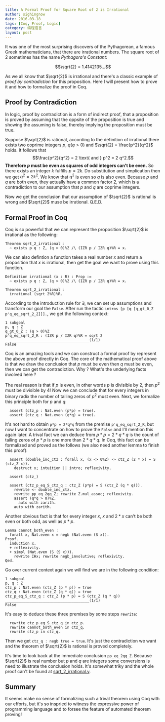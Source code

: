 ```yaml
---
title: A Formal Proof for Square Root of 2 is Irrational
author: sighingnow
date: 2016-03-18
tags: [Coq, Proof, Logic]
category: 编程语言
layout: post
---
```


It was one of the most surprising discovers of the Pythagorean, a famous Greek mathematicians, that there are irrational
numbers. The square root of $2$ sometimes has the name _Pythagora's Constant_:

$$\sqrt{2} = 1.4142135...$$

<!--more-->

As we all know that $\sqrt{2}$ is irrational and there's a classic example of _proof by contradiction_ for this proposition.
Here I will present how to prove it and how to formalize the proof in Coq.

Proof by Contradiction
----------------------

In logic, proof by contradiction is a form of indirect proof, that a proposition is proved by assuming that the oppsite of
the proposition is true and showing the assuming is false, thereby implying the proposition must be true.

Suppose $\sqrt{2}$ is rational, according to the definition of irrational there exists two coprime integers $p$, $q (q > 0)$ and
$\sqrt{2} = \frac{p^2}{q^2}$ holds. It follows that $$\frac{p^2}{q^2} = 2 \text{  and  } p^2 = 2 q^2.$$
**Therefore $p$ must be even as squares of odd integers can't be even.** So there exists an integer $k$ fulfills $p = 2 k$.
Do substitution and simplication then we get $q^2 = 2 k^2$. We know that $q^2$ is even so $q$ is also even.
Because $p$ and $q$ are both even, they actually have a common factor $2$, which is a contradiction to our assumption that
$p$ and $q$ are coprime integers.

Now we get the conclusion that our assumption of $\sqrt{2}$ is rational is wrong and $\sqrt{2}$ muse be irrational. Q.E.D.

Formal Proof in Coq
-------------------

Coq is so powerful that we can represent the proposition $\sqrt{2}$ is irrational as the following:

~~~coq
Theorem sqrt_2_irrational :
  ~ exists p q : Z, (q > 0)%Z /\ (IZR p / IZR q)%R = x.
~~~

We can also defintion a function takes a real number $x$ and return a proposition that $x$ is irrational, then get the
goal we want to prove using this function.

~~~coq
Definition irrational (x : R) : Prop :=
  ~ exists p q : Z, (q > 0)%Z /\ (IZR p / IZR q)%R = x.

Theorem sqrt_2_irrational :
  irrational (sqrt 2%R)%R.
~~~

According to the introduction rule for $\exists$, we can set up assumptions and transform our goal the `False`. After run
the tactic `intros [p [q [q_gt_0_Z p'q_eq_sqrt_2_Z]]].`, we get the following context:

~~~
1 subgoal
p, q : Z
q_gt_0_Z : (q > 0)%Z
p'q_eq_sqrt_2_R : (IZR p / IZR q)%R = sqrt 2
______________________________________(1/1)
False
~~~

Coq is an amazing tools and we can construct a formal proof by represent the above proof directly in Coq. The core of the
mathematical proof above is that we draw the conclusion that $p$ must be even then $q$ must be even, then we can get the
contradiction. Why ? What's the underlying facts involved here ?

The real reason is that if $p$ is even, in other words $p$ is divisible by $2$, then $p^2$ must be divisible by $4$!
Now we can conclude that for every integers in binary radix the number of tailing zeros of $p^2$ must even. Next, we
formalize this principle both for $p$ and $q$:

~~~coq
  assert (ctz_p : Nat.even (p*p) = true).
  assert (ctz_q : Nat.even (q*q) = true).
~~~

It's not hard to obtain `p*p = 2*q*q` from the premise `p'q_eq_sqrt_2_R`, but now I want to concentrate on how to prove the
`False` and I'll mention this again later. A trival fact we can deduce from $p*p=2*q*q$ is the count of tailing zeros
of $p*p$ is one more than $2*q*q$. In Coq, this fact can be formalized and proved as
the follows (we also need another lemma to finish this proof):

~~~coq
  assert (double_inc_ctz : forall x, (x <> 0%Z) -> ctz_Z (2 * x) = S (ctz_Z x)).
    destruct x; intuition || intro; reflexivity.

  assert (ctz_)

  assert (ctz_p_eq_S_ctz_q : ctz_Z (p*p) = S (ctz_Z (q * q))).
    rewrite <- double_inc_ctz.
    rewrite pp_eq_2qq_Z; rewrite Z.mul_assoc; reflexivity.
    assert (q*q > 0)%Z.
      auto with zarith.
    auto with zarith.
~~~

Another obvious fact is that for every integer $x$, $x$ and $2*x$ can't be both even or both odd, as well as $p*p$.

~~~coq
Lemma cannot_both_even :
  forall x, Nat.even x = negb (Nat.even (S x)).
Proof.
  induction x.
  + reflexivity.
  + simpl (Nat.even (S (S x))).
    rewrite IHx; rewrite negb_involutive; reflexivity.
Qed.
~~~

Go over current context again we will find we are in the following condition:

~~~
1 subgoal
p, q : Z
ctz_p : Nat.even (ctz_Z (p * p)) = true
ctz_q : Nat.even (ctz_Z (q * q)) = true
ctz_p_eq_S_ctz_q : ctz_Z (p * p) = S (ctz_Z (q * q))
______________________________________(1/1)
False
~~~

It's easy to deduce these three premises by some steps `rewrite`:

~~~coq
  rewrite ctz_p_eq_S_ctz_q in ctz_p.
  rewrite cannot_both_even in ctz_q.
  rewrite ctz_p in ctz_q.
~~~

Then we get `ctz_q : negb true = true`. It's just the contradiction we want and the theorem of $\sqrt{2}$ is rational is
proved completely.

It's time to look back at the immediate conclusion `pp_eq_2qq_Z`. Because $\sqrt{2}$ is real number but $p$ and $q$ are
integers some conversions is need to illustrate the conclusion holds. It's somewhat triky and the whole proof can't
be found at [sqrt_2_irrational.v]({{site.url}}/resource/a_formal_proof_for_sqrt_2_is_irrational/sqrt_2_irrational.v).

Summary
-------

It seems make no sense of formalizing such a trival theorem using Coq with our efforts, but it's so inspried to witness
the expressive power of programming language and to forsee the feature of automated theorem proving!

